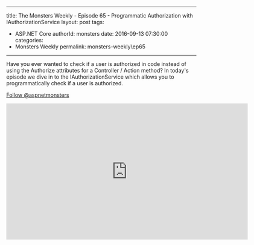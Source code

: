 
---
title: The Monsters Weekly - Episode 65 -  Programmatic Authorization with IAuthorizationService
layout: post
tags: 
  - ASP.NET Core
authorId: monsters
date: 2016-09-13 07:30:00
categories:
  - Monsters Weekly
permalink: monsters-weekly\ep65
---

<p>Have you ever wanted to check if a user is authorized in code instead of using the Authorize attributes for a Controller / Action method? In today's episode we dive in to the IAuthorizationService which allows you to programmatically check if a user is authorized.</p><p><a class="twitter-follow-button" href="https://twitter.com/aspnetmonsters">Follow @aspnetmonsters</a></p> 


<iframe src='https://channel9.msdn.com/Series/aspnetmonsters/ASPNET-Monsters-65-Programmatic-Authorization-with-IAuthorizationService/player' width='640' height='360' allowFullScreen frameBorder='0'></iframe>
